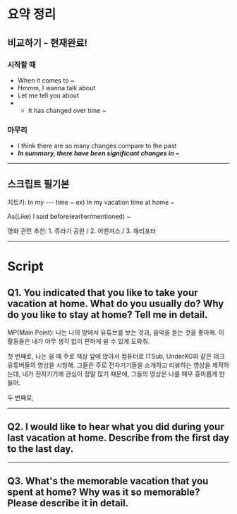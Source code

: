 # 요약 정리
## 비교하기 - 현재완료!
### 시작할 때
- When it comes to ~
- Hmmm, I wanna talk about
- Let me tell you about
- + It has changed over time ~

### 마무리
- I think there are so many changes compare to the past
- ***In summary, there have been significant changes in ~***

---
## 스크립트 필기본
치트키: In my --- time ~
ex) In my vacation time at home ~

As(Like) I said before(earlier/mentioned) ~

영화 관련 추천: 1. 쥬라기 공원 / 2. 어벤져스 / 3. 해리포터

---
# Script
## Q1. You indicated that you like to take your vacation at home. What do you usually do? Why do you like to stay at home? Tell me in detail.
MP(Main Point): 나는 나의 방에서 유튜브를 보는 것과, 음악을 듣는 것을 좋아해.
이 활동들은 내가 아무 생각 없이 편하게 쉴 수 있게 도와줘.

첫 번째로, 나는 쉴 때 주로 책상 앞에 앉아서 컴퓨터로 ITSub, UnderKG와 같은 테크 유튜버들의 영상을 시청해.
그들은 주로 전자기기들을 소개하고 리뷰하는 영상을 제작하는데, 내가 전자기기에 관심이 정말 많기 때문에, 그들의 영상은 나를 매우 흥미롭게 만들어.

두 번째로, 

---
## Q2. I would like to hear what you did during your last vacation at home. Describe from the first day to the last day.

---
## Q3. What's the memorable vacation that you spent at home? Why was it so memorable? Please describe it in detail.